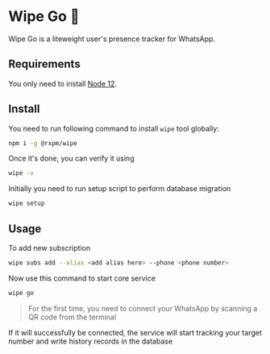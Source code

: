 # Wipe Go 🚀
Wipe Go is a liteweight user's presence tracker for WhatsApp.

## Requirements
You only need to install [Node 12](https://nodejs.org).

## Install
You need to run following command to install `wipe` tool globally:
```sh
npm i -g @rxpm/wipe
```

Once it's done, you can verify it using 
```sh
wipe -v
```

Initially you need to run setup script to perform database migration
```sh
wipe setup
```

## Usage
To add new subscription
```sh
wipe subs add --alias <add alias here> --phone <phone number> 
```

Now use this command to start core service
```sh
wipe go
```

> For the first time, you need to connect your WhatsApp by scanning a QR code from the terminal

If it will successfully be connected, the service will start tracking your target number and write history records in the database
